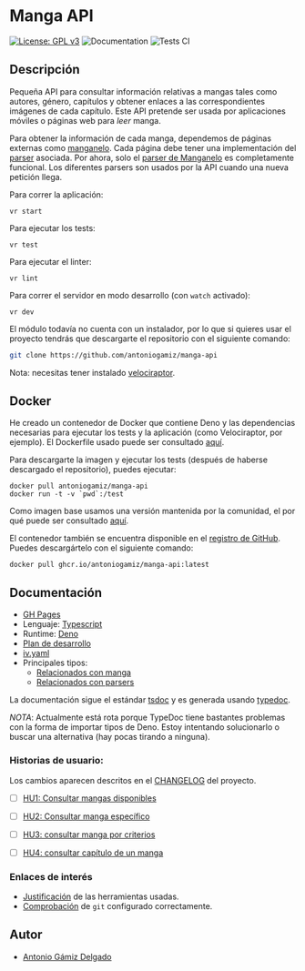 # Manga API

[![License: GPL v3](https://img.shields.io/badge/License-GPLv3-blue.svg)](https://www.gnu.org/licenses/gpl-3.0)
![Documentation](https://github.com/antoniogamiz/manga-api/workflows/Documentation/badge.svg)
![Tests CI](https://github.com/antoniogamiz/manga-api/workflows/Tests/badge.svg)

## Descripción

Pequeña API para consultar información relativas a mangas tales como autores, género, capítulos y obtener enlaces a las correspondientes imágenes de cada capítulo. Este API pretende ser usada por aplicaciones móviles o páginas web para *leer* manga.

Para obtener la información de cada manga, dependemos de páginas externas como [manganelo](https://manganelo.com/). Cada página debe tener una implementación del [parser](https://github.com/antoniogamiz/manga-api/blob/master/src/types/parser.ts) asociada. Por ahora, solo el [parser de Manganelo](https://github.com/antoniogamiz/manga-api/blob/master/src/parsers/manganelo.ts) es completamente funcional. Los diferentes parsers son usados por la API cuando una nueva petición llega.

Para correr la aplicación:

    vr start

Para ejecutar los tests:

    vr test

Para ejecutar el linter:

    vr lint

Para correr el servidor en modo desarrollo (con `watch` activado):

    vr dev

El módulo todavía no cuenta con un instalador, por lo que si quieres usar el proyecto tendrás que descargarte el repositorio con el siguiente comando:

~~~bash
git clone https://github.com/antoniogamiz/manga-api
~~~

Nota: necesitas tener instalado [velociraptor](https://github.com/umbopepato/velociraptor).

## Docker

He creado un contenedor de Docker que contiene Deno y las dependencias necesarias para ejecutar los tests y la aplicación (como Velociraptor, por ejemplo). El Dockerfile usado puede ser consultado [aquí](./Dockerfile).

Para descargarte la imagen y ejecutar los tests (después de haberse descargado el repositorio), puedes ejecutar:

    docker pull antoniogamiz/manga-api
    docker run -t -v `pwd`:/test

Como imagen base usamos una versión mantenida por la comunidad, el por qué puede ser consultado [aquí](https://github.com/antoniogamiz/manga-api/blob/master/docs/herramientas.md#docker).

El contenedor también se encuentra disponible en el [registro de GitHub](https://github.com/users/antoniogamiz/packages/container/package/manga-api). Puedes descargártelo con el siguiente comando:

    docker pull ghcr.io/antoniogamiz/manga-api:latest

## Documentación


- [GH Pages](https://antoniogamiz.github.io/manga-api/)
- Lenguaje: [Typescript](https://www.typescriptlang.org/)
- Runtime: [Deno](https://deno.land/)
- [Plan de desarrollo](/docs/plan.md)
- [iv.yaml](/iv.yaml)
- Principales tipos:
    - [Relacionados con manga](/src/types/manga.ts)
    - [Relacionados con parsers](/src/types/parser.ts)


La documentación sigue el estándar [tsdoc](https://github.com/microsoft/tsdoc) y es generada usando [typedoc](https://github.com/TypeStrong/typedoc).

*NOTA*: Actualmente está rota porque TypeDoc tiene bastantes problemas con la forma de importar tipos de Deno. Estoy intentando solucionarlo o buscar una alternativa (hay pocas tirando a ninguna).

### Historias de usuario:

Los cambios aparecen descritos en el [CHANGELOG](docs/CHANGELOG.md) del proyecto.

- [ ] [HU1: Consultar mangas disponibles](https://github.com/antoniogamiz/manga-api/issues/9)
- [ ] [HU2: Consultar manga específico](https://github.com/antoniogamiz/manga-api/issues/10)
- [ ] [HU3: consultar manga por criterios](https://github.com/antoniogamiz/manga-api/issues/11)
- [ ] [HU4: consultar capítulo de un manga](https://github.com/antoniogamiz/manga-api/issues/12)


### Enlaces de interés

 - [Justificación](/docs/herramientas.md) de las herramientas usadas.
 - [Comprobación](/docs/git.md) de `git` configurado correctamente.

## Autor

- [Antonio Gámiz Delgado](https://github.com/antoniogamiz)
